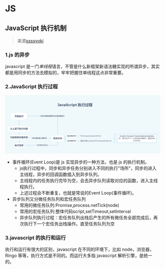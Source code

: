 # JS

## JavaScript 执行机制

> 来源[ssssyoki](https://juejin.im/post/59e85eebf265da430d571f89)

### 1.js 的异步

javascript 是一门<em>单线程</em>语言，不管是什么新框架新语法糖实现的所谓异步，其实都是用同步的方法去模拟的，牢牢把握住单线程这点非常重要。

### 2.JavaScript 执行过程
![Event Loop脑图](../assets/eventLoop.png)
- 事件循环(Event Loop)是 js 实现异步的一种方法，也是 js 的执行机制。
   * js执行过程中，同步和异步任务分别进入不同的执行"场所"，同步的进入主线程，异步的回调函数插入到异步队列。
   * 主线程内的任务执行完毕为空，会去异步队列读取对应的函数，进入主线程执行。
   * 上述过程会不断重复，也就是常说的Event Loop(事件循环)。
- 异步队列又分微任务队列和宏任务队列
   * 常用的微任务队列:Promise,process.netTick(node)
   * 常用的宏任务队列:整体代码script,setTimeout,setInterval
   * 异步队列执行过程：宏任务队列出栈后产生的所有微任务全部完成后，再次执行下一个宏任务出栈操作。直至任务队列为空

### 3.javascript 的执行和运行

执行和运行有很大的区别，javascript 在不同的环境下，比如 node，浏览器，Ringo 等等，执行方式是不同的。而运行大多指 javascript 解析引擎，是统一的。

